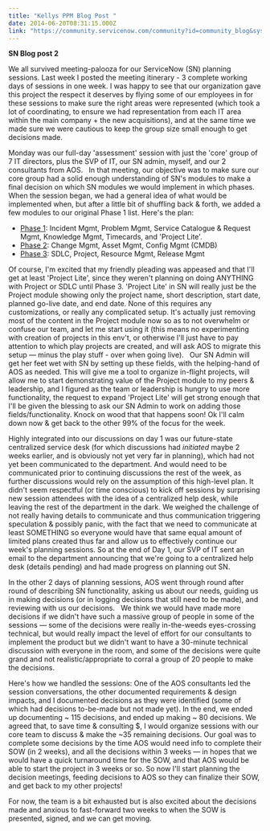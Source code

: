 ```yaml
---
title: "Kellys PPM Blog Post "
date: 2014-06-20T08:31:15.000Z
link: "https://community.servicenow.com/community?id=community_blog&sys_id=61dca665dbd0dbc01dcaf3231f961930"
---
```

<p><strong>SN Blog post 2</strong></p><p></p><p>We all survived meeting-palooza for our ServiceNow (SN) planning sessions. Last week I posted the meeting itinerary - 3 complete working days of sessions in one week. I was happy to see that our organization gave this project the respect it deserves by flying some of our employees in for these sessions to make sure the right areas were represented (which took a lot of coordinating, to ensure we had representation from each IT area within the main company + the new acquisitions), and at the same time we made sure we were cautious to keep the group size small enough to get decisions made. </p><p></p><p>Monday was our full-day 'assessment' session with just the 'core' group of 7 IT directors, plus the SVP of IT, our SN admin, myself, and our 2 consultants from AOS.   In that meeting, our objective was to make sure our core group had a solid enough understanding of SN's modules to make a final decision on which SN modules we would implement in which phases. When the session began, we had a general idea of what would be implemented when, but after a little bit of shuffling back &amp; forth, we added a few modules to our original Phase 1 list. Here's the plan:</p><ul style="list-style-type: disc;"><li><span style="text-decoration: underline;">Phase 1</span>: Incident Mgmt, Problem Mgmt, Service Catalogue &amp; Request Mgmt, Knowledge Mgmt, Timecards, and 'Project Lite'. </li><li><span style="text-decoration: underline;">Phase 2</span>: Change Mgmt, Asset Mgmt, Config Mgmt (CMDB)</li><li><span style="text-decoration: underline;">Phase 3</span>: SDLC, Project, Resource Mgmt, Release Mgmt</li></ul><p></p><p>Of course, I'm excited that my friendly pleading was appeased and that I'll get at least 'Project Lite', since they weren't planning on doing ANYTHING with Project or SDLC until Phase 3. 'Project Lite' in SN will really just be the Project module showing only the project name, short description, start date, planned go-live date, and end date. None of this requires any customizations, or really any complicated setup. It's actually just removing most of the content in the Project module now so as to not overwhelm or confuse our team, and let me start using it (this means no experimenting with creation of projects in this env't, or otherwise I'll just have to pay attention to which play projects are created, and will ask AOS to migrate this setup — minus the play stuff - over when going live).   Our SN Admin will get her feet wet with SN by setting up these fields, with the helping-hand of AOS as needed. This will give me a tool to organize in-flight projects, will allow me to start demonstrating value of the Project module to my peers &amp; leadership, and I figured as the team or leadership is hungry to use more functionality, the request to expand 'Project Lite' will get strong enough that I'll be given the blessing to ask our SN Admin to work on adding those fields/functionality. Knock on wood that that happens soon! Ok I'll calm down now &amp; get back to the other 99% of the focus for the week.</p><p></p><p>Highly integrated into our discussions on day 1 was our future-state centralized service desk (for which discussions had <em>initiated</em> maybe 2 weeks earlier, and is obviously not yet very far in planning), which had not yet been communicated to the department. And would need to be communicated prior to continuing discussions the rest of the week, as further discussions would rely on the assumption of this high-level plan. It didn't seem respectful (or time conscious) to kick off sessions by surprising new session attendees with the idea of a centralized help desk, while leaving the rest of the department in the dark. We weighed the challenge of not really having details to communicate and thus communication triggering speculation &amp; possibly panic, with the fact that we need to communicate at least SOMETHING so everyone would have that same equal amount of limited plans created thus far and allow us to effectively continue our week's planning sessions. So at the end of Day 1, our SVP of IT sent an email to the department announcing that we're going to a centralized help desk (details pending) and had made progress on planning out SN. </p><p></p><p>In the other 2 days of planning sessions, AOS went through round after round of describing SN functionality, asking us about our needs, guiding us in making decisions (or in logging decisions that still need to be made), and reviewing with us our decisions.   We think we would have made more decisions if we didn't have such a massive group of people in some of the sessions — some of the decisions were really in-the-weeds eyes-crossing technical, but would really impact the level of effort for our consultants to implement the product but we didn't want to have a 30-minute technical discussion with everyone in the room, and some of the decisions were quite grand and not realistic/appropriate to corral a group of 20 people to make the decisions. </p><p></p><p>Here's how we handled the sessions: One of the AOS consultants led the session conversations, the other documented requirements &amp; design impacts, and I documented decisions as they were identified (some of which had decisions to-be-made but not made yet). In the end, we ended up documenting ~ 115 decisions, and ended up making ~ 80 decisions. We agreed that, to save time &amp; consulting $, I would organize sessions with our core team to discuss &amp; make the ~35 remaining decisions. Our goal was to complete some decisions by the time AOS would need info to complete their SOW (in 2 weeks), and all the decisions within 3 weeks — in hopes that we would have a quick turnaround time for the SOW, and that AOS would be able to start the project in 3 weeks or so. So now I'll start planning the decision meetings, feeding decisions to AOS so they can finalize their SOW, and get back to my other projects!</p><p></p><p>For now, the team is a bit exhausted but is also excited about the decisions made and anxious to fast-forward two weeks to when the SOW is presented, signed, and we can get moving. </p>